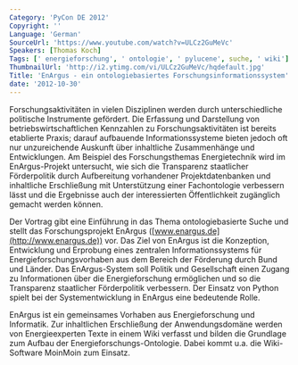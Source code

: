 ```yaml
---
Category: 'PyCon DE 2012'
Copyright: ''
Language: 'German'
SourceUrl: 'https://www.youtube.com/watch?v=ULCz2GuMeVc'
Speakers: [Thomas Koch]
Tags: [' energieforschung', ' ontologie', ' pylucene', suche, ' wiki']
ThumbnailUrl: 'http://i2.ytimg.com/vi/ULCz2GuMeVc/hqdefault.jpg'
Title: 'EnArgus - ein ontologiebasiertes Forschungsinformationssystem'
date: '2012-10-30'
---
```

Forschungsaktivitäten in vielen Disziplinen werden durch unterschiedliche
politische Instrumente gefördert. Die Erfassung und Darstellung von
betriebswirtschaftlichen Kennzahlen zu Forschungsaktivitäten ist bereits
etablierte Praxis; darauf aufbauende Informationssysteme bieten jedoch oft nur
unzureichende Auskunft über inhaltliche Zusammenhänge und Entwicklungen. Am
Beispiel des Forschungsthemas Energietechnik wird im EnArgus-Projekt
untersucht, wie sich die Transparenz staatlicher Förderpolitik durch
Aufbereitung vorhandener Projektdatenbanken und inhaltliche Erschließung mit
Unterstützung einer Fachontologie verbessern lässt und die Ergebnisse auch der
interessierten Öffentlichkeit zugänglich gemacht werden können.

Der Vortrag gibt eine Einführung in das Thema ontologiebasierte Suche und
stellt das Forschungsprojekt EnArgus ([www.enargus.de](http://www.enargus.de))
vor. Das Ziel von EnArgus ist die Konzeption, Entwicklung und Erprobung eines
zentralen Informationssystems für Energieforschungsvorhaben aus dem Bereich
der Förderung durch Bund und Länder. Das EnArgus-System soll Politik und
Gesellschaft einen Zugang zu Informationen über die Energieforschung
ermöglichen und so die Transparenz staatlicher Förderpolitik verbessern. Der
Einsatz von Python spielt bei der Systementwicklung in EnArgus eine bedeutende
Rolle.

EnArgus ist ein gemeinsames Vorhaben aus Energieforschung und Informatik. Zur
inhaltlichen Erschließung der Anwendungsdomäne werden von Energieexperten
Texte in einem Wiki verfasst und bilden die Grundlage zum Aufbau der
Energieforschungs-Ontologie. Dabei kommt u.a. die Wiki-Software MoinMoin zum
Einsatz.
